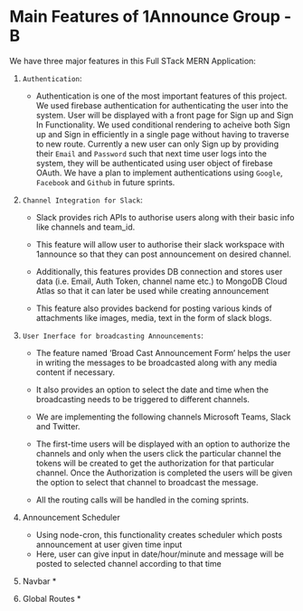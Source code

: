 # Main Features of 1Announce Group - B

We have three major features in this Full STack MERN Application:

1. `Authentication`:

    * Authentication is one of the most important features of this project. We used firebase authentication for authenticating the user into the system.
    User will be displayed with a front page for Sign up and Sign In Functionality. We used conditional rendering to acheive both Sign up and Sign in efficiently in a single page without having to traverse to  new route.
    Currently a new user can only Sign up by providing their `Email` and `Password` such that next time user logs into the system, they will be authenticated using user object of firebase OAuth. We have a plan to implement authentications using `Google`, `Facebook` and `Github` in future sprints.




2. `Channel Integration for Slack`:
   
    * Slack provides rich APIs to authorise users along with their basic info like channels and team_id.
      
    * This feature will allow user to authorise their slack workspace with 1announce so that they can post announcement on desired channel.
      
    * Additionally, this features provides DB connection and stores user data (i.e. Email, Auth Token, channel name etc.) to MongoDB Cloud Atlas so that it can later be used while creating announcement
      
    * This feature also provides backend for posting various kinds of attachments like images, media, text in the form of slack blogs.


3. `User Inerface for broadcasting Announcements`:

   * The feature named ‘Broad Cast Announcement Form’ helps the user in writing the messages to be broadcasted along with any media content if necessary. 

   * It also provides an option to select the date and time when the broadcasting needs to be triggered to different channels. 

   * We are implementing the following channels Microsoft Teams, Slack and Twitter.

   * The first-time users will be displayed with an option to authorize the channels and only when the users click the particular channel the tokens will be created to get the authorization for that particular channel. Once the Authorization is completed the users will be given the option to select that channel to broadcast the message.

   * All the routing calls will be handled in the coming sprints.

4. Announcement Scheduler

   * Using node-cron, this functionality creates scheduler which posts announcement at user given time input
   * Here, user can give input in date/hour/minute and message will be posted to selected channel according to that time

5. Navbar
   *
6. Global Routes
   * 